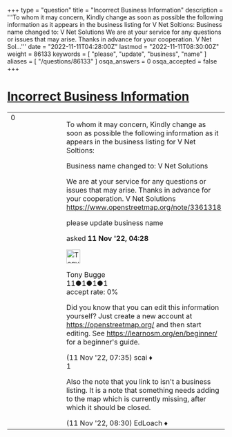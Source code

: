 +++
type = "question"
title = "Incorrect Business Information"
description = '''To whom it may concern, Kindly change as soon as possible the following information as it appears in the business listing for V Net Soltions: Business name changed to: V Net Solutions We are at your service for any questions or issues that may arise. Thanks in advance for your cooperation. V Net Sol...'''
date = "2022-11-11T04:28:00Z"
lastmod = "2022-11-11T08:30:00Z"
weight = 86133
keywords = [ "please", "update", "business", "name" ]
aliases = [ "/questions/86133" ]
osqa_answers = 0
osqa_accepted = false
+++

<div class="headNormal">

# [Incorrect Business Information](/questions/86133/incorrect-business-information)

</div>

<div id="main-body">

<div id="askform">

<table id="question-table" style="width:100%;">
<colgroup>
<col style="width: 50%" />
<col style="width: 50%" />
</colgroup>
<tbody>
<tr>
<td style="width: 30px; vertical-align: top"><div class="vote-buttons">
<span id="post-86133-upvote" class="ajax-command post-vote up" rel="nofollow" title="I like this post (click again to cancel)"> </span>
<div id="post-86133-score" class="post-score" title="current number of votes">
0
</div>
<span id="post-86133-downvote" class="ajax-command post-vote down" rel="nofollow" title="I dont like this post (click again to cancel)"> </span> <span id="favorite-mark" class="ajax-command favorite-mark" rel="nofollow" title="mark/unmark this question as favorite (click again to cancel)"> </span>
<div id="favorite-count" class="favorite-count">
&#10;</div>
</div></td>
<td><div id="item-right">
<div class="question-body">
<p>To whom it may concern, Kindly change as soon as possible the following information as it appears in the business listing for V Net Soltions:</p>
<p>Business name changed to: V Net Solutions</p>
<p>We are at your service for any questions or issues that may arise. Thanks in advance for your cooperation. V Net Solutions <a href="https://www.openstreetmap.org/note/3361318">https://www.openstreetmap.org/note/3361318</a></p>
</div>
<div id="question-tags" class="tags-container tags">
<span class="post-tag tag-link-please" rel="tag" title="see questions tagged &#39;please&#39;">please</span> <span class="post-tag tag-link-update" rel="tag" title="see questions tagged &#39;update&#39;">update</span> <span class="post-tag tag-link-business" rel="tag" title="see questions tagged &#39;business&#39;">business</span> <span class="post-tag tag-link-name" rel="tag" title="see questions tagged &#39;name&#39;">name</span>
</div>
<div id="question-controls" class="post-controls">
&#10;</div>
<div class="post-update-info-container">
<div class="post-update-info post-update-info-user">
<p>asked <strong>11 Nov '22, 04:28</strong></p>
<img src="https://secure.gravatar.com/avatar/17ea67d8b2432a56c9a487395be73670?s=32&amp;d=identicon&amp;r=g" class="gravatar" width="32" height="32" alt="Tony%20Bugge&#39;s gravatar image" />
<p><span>Tony Bugge</span><br />
<span class="score" title="11 reputation points">11</span><span title="1 badges"><span class="badge1">●</span><span class="badgecount">1</span></span><span title="1 badges"><span class="silver">●</span><span class="badgecount">1</span></span><span title="1 badges"><span class="bronze">●</span><span class="badgecount">1</span></span><br />
<span class="accept_rate" title="Rate of the user&#39;s accepted answers">accept rate:</span> <span title="Tony Bugge has no accepted answers">0%</span></p>
</div>
</div>
<div id="comments-container-86133" class="comments-container">
<span id="86134"></span>
<div id="comment-86134" class="comment">
<div id="post-86134-score" class="comment-score">
&#10;</div>
<div class="comment-text">
<p>Did you know that you can edit this information yourself? Just create a new account at <a href="https://openstreetmap.org/">https://openstreetmap.org/</a> and then start editing. See <a href="https://learnosm.org/en/beginner/">https://learnosm.org/en/beginner/</a> for a beginner's guide.</p>
</div>
<div id="comment-86134-info" class="comment-info">
<span class="comment-age">(11 Nov '22, 07:35)</span> <span class="comment-user userinfo">scai ♦</span>
</div>
</div>
<span id="86135"></span>
<div id="comment-86135" class="comment">
<div id="post-86135-score" class="comment-score">
1
</div>
<div class="comment-text">
<p>Also the note that you link to isn't a business listing. It is a note that something needs adding to the map which is currently missing, after which it should be closed.</p>
</div>
<div id="comment-86135-info" class="comment-info">
<span class="comment-age">(11 Nov '22, 08:30)</span> <span class="comment-user userinfo">EdLoach ♦</span>
</div>
</div>
</div>
<div id="comment-tools-86133" class="comment-tools">
&#10;</div>
<div class="clear">
&#10;</div>
<div id="comment-86133-form-container" class="comment-form-container">
&#10;</div>
<div class="clear">
&#10;</div>
</div></td>
</tr>
</tbody>
</table>

</div>

</div>

